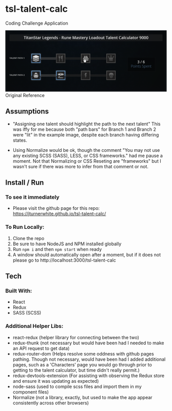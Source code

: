# tsl-talent-calc 
Coding Challenge Application

![ExampleImage](https://raw.githubusercontent.com/DnDBeyond/front-end-developer-challenge/master/assets/example.png)
Original Reference

## Assumptions
- "Assigning one talent should highlight the path to the next talent"  This was iffy for me because both "path bars" for Branch 1 and Branch 2 were "lit" in the example image, despite each branch having differing states.

- Using Normalize would be ok, though the comment "You may not use any existing SCSS (SASS), LESS, or CSS frameworks." had me pause a moment.  Not that Normalizing or CSS Reseting are "frameworks" but I wasn't sure if there was more to infer from that comment or not.

## Install / Run
### To see it immediately
- Please visit the github page for this repo: https://jturnerwhite.github.io/tsl-talent-calc/

### To Run Locally:
1. Clone the repo
2. Be sure to have NodeJS and NPM installed globally
3. Run `npm i` and then `npm start` when ready
4. A window should automatically open after a moment, but if it does not please go to http://localhost:3000/tsl-talent-calc

## Tech
### Built With:
- React
- Redux
- SASS (SCSS)

### Additional Helper Libs:
- react-redux (helper library for connecting between the two)
- redux-thunk (not necessary but would have been had I needed to make an API request to get data)
- redux-router-dom (Helps resolve some oddness with github pages pathing. Though not necessary, would have been had I added additional pages, such as a 'Characters' page you would go through prior to getting to the talent calculator, but time didn't really permit.)
- redux-devtools-extension (For assisting with observing the Redux store and ensure it was updating as expected)
- node-sass (used to compile scss files and import them in my component files)
- Normalize (not a library, exactly, but used to make the app appear consistently across other browsers)


